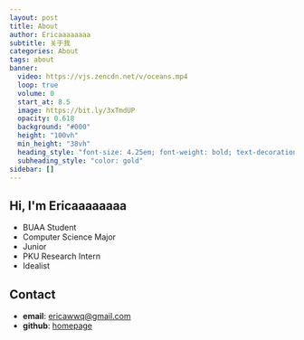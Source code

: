 ```yaml
---
layout: post
title: About
author: Ericaaaaaaaa
subtitle: 关于我
categories: About
tags: about
banner:
  video: https://vjs.zencdn.net/v/oceans.mp4
  loop: true
  volume: 0
  start_at: 8.5
  image: https://bit.ly/3xTmdUP
  opacity: 0.618
  background: "#000"
  height: "100vh"
  min_height: "38vh"
  heading_style: "font-size: 4.25em; font-weight: bold; text-decoration: underline"
  subheading_style: "color: gold"
sidebar: []
---
```


## Hi, I'm Ericaaaaaaaa

* BUAA Student
* Computer Science Major
* Junior
* PKU Research Intern
* Idealist

## Contact

* **email**: ericawwq@gmail.com
* **github**: [homepage](https://github.com/ericaaaaaaaa)